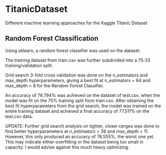 # TitanicDataset
Different machine learning approaches for the Kaggle Titanic Dataset

## Random Forest Classification

Using sklearn, a random forest classifier was used on the dataset. 

The training dataset from train.csv was further subdivided into a 75-25 training/validation split.

Grid search 3-fold cross validation was done on the n_estimators and max_depth hyperparameters, giving a best fit at n_estimators = 64 and max_depth = 8 for the Random Forest Classifier.

An accuracy of 76.794% was achieved on the dataset of test.csv, when the model was fit on the 75% training split from train.csv. After obtaining the best fit hyperparameters from the grid search, the model was trained on the entire training dataset and achieved a final accuracy of 77.511% on the test.csv data. 

UPDATE: Further grid search analysis on tighter, closer ranges was done to find better hyperparameters at n_estimators = 39 and max_depth = 11. However, this only produced an accuracy of 76.555%, the worst one yet. This may indicate either overfitting or the dataset being too small in capacity. I would advise against this much heavy optimizing. 
